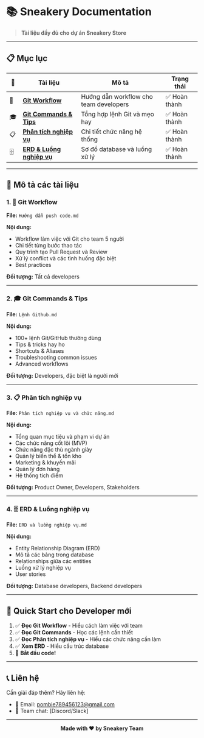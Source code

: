 # 📚 Sneakery Documentation

> **Tài liệu đầy đủ cho dự án Sneakery Store**

---

## 📋 Mục lục

| 📄 | Tài liệu | Mô tả | Trạng thái |
|---|---------|-------|-----------|
| 🔄 | **[Git Workflow](Hướng%20dẫn%20push%20code.md)** | Hướng dẫn workflow cho team developers | ✅ Hoàn thành |
| 🎓 | **[Git Commands & Tips](Lệnh%20Github.md)** | Tổng hợp lệnh Git và mẹo hay | ✅ Hoàn thành |
| 📋 | **[Phân tích nghiệp vụ](Phân%20tích%20nghiệp%20vụ%20và%20chức%20năng.md)** | Chi tiết chức năng hệ thống | ✅ Hoàn thành |
| 🗄️ | **[ERD & Luồng nghiệp vụ](ERD%20và%20luồng%20nghiệp%20vụ.md)** | Sơ đồ database và luồng xử lý | ✅ Hoàn thành |

---

## 📖 Mô tả các tài liệu

### 1. 🔄 Git Workflow

**File:** `Hướng dẫn push code.md`

**Nội dung:**
- Workflow làm việc với Git cho team 5 người
- Chi tiết từng bước thao tác
- Quy trình tạo Pull Request và Review
- Xử lý conflict và các tình huống đặc biệt
- Best practices

**Đối tượng:** Tất cả developers

---

### 2. 🎓 Git Commands & Tips

**File:** `Lệnh Github.md`

**Nội dung:**
- 100+ lệnh Git/GitHub thường dùng
- Tips & tricks hay ho
- Shortcuts & Aliases
- Troubleshooting common issues
- Advanced workflows

**Đối tượng:** Developers, đặc biệt là người mới

---

### 3. 📋 Phân tích nghiệp vụ

**File:** `Phân tích nghiệp vụ và chức năng.md`

**Nội dung:**
- Tổng quan mục tiêu và phạm vi dự án
- Các chức năng cốt lõi (MVP)
- Chức năng đặc thù ngành giày
- Quản lý biến thể & tồn kho
- Marketing & khuyến mãi
- Quản lý đơn hàng
- Hệ thống tich điểm

**Đối tượng:** Product Owner, Developers, Stakeholders

---

### 4. 🗄️ ERD & Luồng nghiệp vụ

**File:** `ERD và luồng nghiệp vụ.md`

**Nội dung:**
- Entity Relationship Diagram (ERD)
- Mô tả các bảng trong database
- Relationships giữa các entities
- Luồng xử lý nghiệp vụ
- User stories

**Đối tượng:** Database developers, Backend developers

---

## 🎯 Quick Start cho Developer mới

1. ✅ **Đọc Git Workflow** - Hiểu cách làm việc với team
2. ✅ **Đọc Git Commands** - Học các lệnh cần thiết
3. ✅ **Đọc Phân tích nghiệp vụ** - Hiểu các chức năng cần làm
4. ✅ **Xem ERD** - Hiểu cấu trúc database
5. 🚀 **Bắt đầu code!**

---

## 📞 Liên hệ

Cần giải đáp thêm? Hãy liên hệ:
- 📧 Email: pombie789456123@gmail.com
- 💬 Team chat: [Discord/Slack]

---

<div align="center">

**Made with ❤️ by Sneakery Team**

</div>

